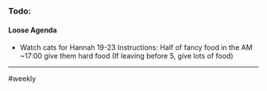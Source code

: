 ### Todo:

#### Loose Agenda
- Watch cats for Hannah 19-23
	Instructions:
	Half of fancy food in the AM
	~17:00 give them hard food
	 (If leaving before 5, give lots of food)
---
#weekly 